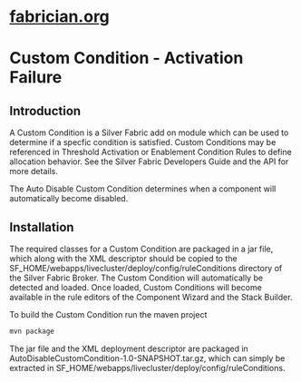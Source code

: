 [fabrician.org](http://fabrician.org/)
==========================================================================
Custom Condition - Activation Failure
==========================================================================

Introduction
--------------------------------------
A Custom Condition is a Silver Fabric add on module which can be used to determine
if a specfic condition is satisfied.  Custom Conditions may be referenced in Threshold
Activation or Enablement Condition Rules to define allocation behavior.  See the Silver
Fabric Developers Guide and the API for more details.

The Auto Disable Custom Condition determines when a component will automatically become disabled.

Installation
--------------------------------------
The required classes for a Custom Condition are packaged in a jar file, which along with the
XML descriptor should be copied to the SF_HOME/webapps/livecluster/deploy/config/ruleConditions
directory of the Silver Fabric Broker.  The Custom Condition will automatically be detected
and loaded.  Once loaded, Custom Conditions will become available in the rule editors of 
the Component Wizard and the Stack Builder.


To build the Custom Condition run the maven project

```bash
mvn package
```

The jar file and the XML deployment descriptor are packaged in AutoDisableCustomCondition-1.0-SNAPSHOT.tar.gz, 
which can simply be extracted in SF_HOME/webapps/livecluster/deploy/config/ruleConditions.
